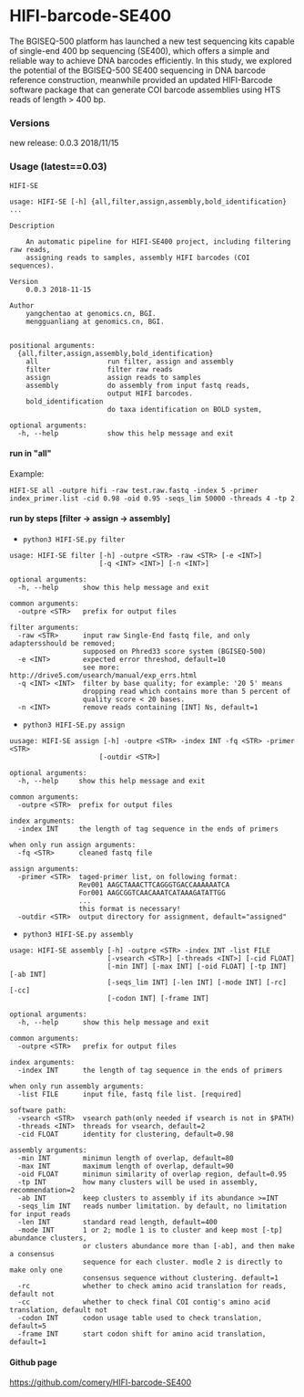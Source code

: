 # HIFI-barcode-SE400
The BGISEQ-500 platform has launched a new test sequencing kits capable of single-end 400 bp sequencing (SE400), which offers a simple and reliable way to achieve DNA barcodes efficiently. In this study, we explored the potential of the BGISEQ-500 SE400 sequencing in DNA barcode reference construction, meanwhile provided an updated HIFI-Barcode software package that can generate COI barcode assemblies using HTS reads of length > 400 bp.


### Versions

new release: 0.0.3 2018/11/15

### Usage (latest==0.03)


```shell
HIFI-SE
```

```text
usage: HIFI-SE [-h] {all,filter,assign,assembly,bold_identification} ...

Description

	An automatic pipeline for HIFI-SE400 project, including filtering raw reads,
	assigning reads to samples, assembly HIFI barcodes (COI sequences).

Version
	0.0.3 2018-11-15

Author
	yangchentao at genomics.cn, BGI.
	mengguanliang at genomics.cn, BGI.


positional arguments:
  {all,filter,assign,assembly,bold_identification}
    all                 run filter, assign and assembly
    filter              filter raw reads
    assign              assign reads to samples
    assembly            do assembly from input fastq reads,
                        output HIFI barcodes.
    bold_identification
                        do taxa identification on BOLD system,

optional arguments:
  -h, --help            show this help message and exit

```

#### run in "all"
Example:

```shell
HIFI-SE all -outpre hifi -raw test.raw.fastq -index 5 -primer index_primer.list -cid 0.98 -oid 0.95 -seqs_lim 50000 -threads 4 -tp 2
```
#### run by steps [filter -> assign -> assembly]

- ```python3 HIFI-SE.py filter ```

```text
usage: HIFI-SE filter [-h] -outpre <STR> -raw <STR> [-e <INT>]
                      [-q <INT> <INT>] [-n <INT>]

optional arguments:
  -h, --help      show this help message and exit

common arguments:
  -outpre <STR>   prefix for output files

filter arguments:
  -raw <STR>      input raw Single-End fastq file, and only adaptersshould be removed;
                  supposed on Phred33 score system (BGISEQ-500)
  -e <INT>        expected error threshod, default=10
                  see more: http://drive5.com/usearch/manual/exp_errs.html
  -q <INT> <INT>  filter by base quality; for example: '20 5' means
                  dropping read which contains more than 5 percent of
                  quality score < 20 bases.
  -n <INT>        remove reads containing [INT] Ns, default=1
```

- ```python3 HIFI-SE.py assign```

```text
uusage: HIFI-SE assign [-h] -outpre <STR> -index INT -fq <STR> -primer <STR>
                      [-outdir <STR>]

optional arguments:
  -h, --help     show this help message and exit

common arguments:
  -outpre <STR>  prefix for output files

index arguments:
  -index INT     the length of tag sequence in the ends of primers

when only run assign arguments:
  -fq <STR>      cleaned fastq file

assign arguments:
  -primer <STR>  taged-primer list, on following format:
                 Rev001	AAGCTAAACTTCAGGGTGACCAAAAAATCA
                 For001	AAGCGGTCAACAAATCATAAAGATATTGG
                 ...
                 this format is necessary!
  -outdir <STR>  output directory for assignment, default="assigned"
```
- ```python3 HIFI-SE.py assembly```

```
usage: HIFI-SE assembly [-h] -outpre <STR> -index INT -list FILE
                        [-vsearch <STR>] [-threads <INT>] [-cid FLOAT]
                        [-min INT] [-max INT] [-oid FLOAT] [-tp INT] [-ab INT]
                        [-seqs_lim INT] [-len INT] [-mode INT] [-rc] [-cc]
                        [-codon INT] [-frame INT]

optional arguments:
  -h, --help      show this help message and exit

common arguments:
  -outpre <STR>   prefix for output files

index arguments:
  -index INT      the length of tag sequence in the ends of primers

when only run assembly arguments:
  -list FILE      input file, fastq file list. [required]

software path:
  -vsearch <STR>  vsearch path(only needed if vsearch is not in $PATH)
  -threads <INT>  threads for vsearch, default=2
  -cid FLOAT      identity for clustering, default=0.98

assembly arguments:
  -min INT        minimun length of overlap, default=80
  -max INT        maximum length of overlap, default=90
  -oid FLOAT      minimun similarity of overlap region, default=0.95
  -tp INT         how many clusters will be used in assembly, recommendation=2
  -ab INT         keep clusters to assembly if its abundance >=INT
  -seqs_lim INT   reads number limitation. by default, no limitation for input reads
  -len INT        standard read length, default=400
  -mode INT       1 or 2; modle 1 is to cluster and keep most [-tp] abundance clusters,
                  or clusters abundance more than [-ab], and then make a consensus
                  sequence for each cluster. modle 2 is directly to make only one
                  consensus sequence without clustering. default=1
  -rc             whether to check amino acid translation for reads, default not
  -cc             whether to check final COI contig's amino acid translation, default not
  -codon INT      codon usage table used to check translation, default=5
  -frame INT      start codon shift for amino acid translation, default=1
```

#### Github page
https://github.com/comery/HIFI-barcode-SE400
